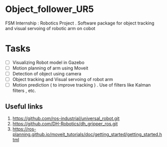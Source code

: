 # Object_follower_UR5
FSM Internship : Robotics Project . Software package for object tracking and visual servoing of robotic arm on cobot

# Tasks
- [ ] Visualizing Robot model in Gazebo
- [ ] Motion planning of arm using Moveit
- [ ] Detection of object using camera
- [ ] Object tracking and Visual servoing of robot arm
- [ ] Motion prediction ( to improve tracking ) . Use of filters like Kalman filters , etc.

## Useful links
1. https://github.com/ros-industrial/universal_robot.git
2. https://github.com/DH-Robotics/dh_gripper_ros.git
3. https://ros-planning.github.io/moveit_tutorials/doc/getting_started/getting_started.html
